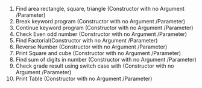 1. Find area rectangle, square, triangle (Constructor with no Argument /Parameter)
2. Break keyword program (Constructor with no Argument /Parameter)
3. Continue keyword program (Constructor with no Argument /Parameter)
4. Check Even odd number (Constructor with no Argument /Parameter)
5. Find Factorial(Constructor with no Argument /Parameter)
6. Reverse Number (Constructor with no Argument /Parameter)
7. Print Square and cube (Constructor with no Argument /Parameter)
8. Find sum of digits in number (Constructor with no Argument /Parameter)
9. Check grade result using switch case with  (Constructor with no Argument /Parameter)
10. Print Table (Constructor with no Argument /Parameter)
